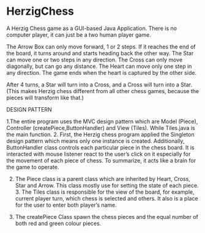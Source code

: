 # HerzigChess
A Herzig Chess game as a GUI-based Java Application. There is no computer player, it can just be a two human player game.

The Arrow Box can only move forward, 1 or 2 steps. If it reaches the end of the board, it turns around and starts heading back the other way. 
The Star can move one or two steps in any direction. 
The Cross can only move diagonally, but can go any distance. 
The Heart can move only one step in any direction. The game ends when the heart is captured by the other side. 

After 4 turns, a Star will turn into a Cross, and a Cross will turn into a Star. (This makes Herzig chess different from all other chess games, because the pieces will transform like that.) 

DESIGN PATTERN 
 
1.The entire program uses the MVC design pattern which are Model (Piece), Controller (createPiece,ButtonHandler) and View (Tiles). While Tiles.java is the main function.   2. First, the Herzig chess program applied the Singleton design pattern which means only one instance is created. Additionally, ButtonHandler class controls each particular piece in the chess board. It is interacted with mouse listener react to the user’s click on it especially for the movement of each piece of chess. To summarize, it acts like a brain for the game to operate. 
 
2. The Piece class is a parent class which are inherited by Heart, Cross, Star and Arrow. This class mostly use for setting the state of each piece.  3. The Tiles class is responsible for the view of the board, for example, current player turn, which chess is selected and others. It also is a place for the user to enter both player’s name. 
 
3. The createPiece Class spawn the chess pieces and the equal number of both red and green colour pieces. 
 
 
